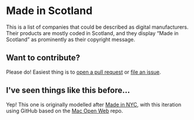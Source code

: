 # Made in Scotland

This is a list of companies that could be described as digital manufacturers. Their products are mostly coded in Scotland, and they display “Made in Scotland” as prominently as their copyright message.

## Want to contribute?

Please do! Easiest thing is to [open a pull request](https://github.com/ludometrics/madeinscotland/pulls) or [file an issue](https://github.com/ludometrics/madeinscotland/issues).

## I've seen things like this before...

Yep! This one is originally modelled after [Made in NYC](https://www.nytech.org/made/), with this iteration using GitHub based on the [Mac Open Web](https://github.com/good/openweb) repo.
